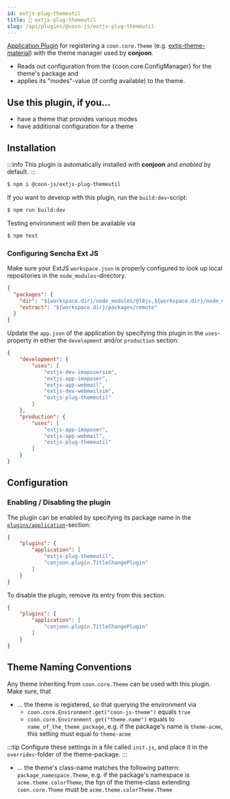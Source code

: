 ```yaml
---
id: extjs-plug-themeutil
title: 🐝 extjs-plug-themeutil
slug: /api/plugins/@coon-js/extjs-plug-themeutil
---
```

 
[Application Plugin](/docs/plugins/overview#application-plugins) for registering a `coon.core.Theme` (e.g. [extjs-theme-material](/docs/themes/extjs-theme-material)) with the theme manager used by **conjoon**.

* Reads out configuration from the {coon.core.ConfigManager} for the theme's package and
* applies its "modes"-value (if config available) to the theme.

## Use this plugin, if you... 
 - have a theme that provides various modes 
 - have additional configuration for a theme

## Installation

:::info
This plugin is automatically installed with **conjoon** and _enabled_ by default. 
:::

```bash
$ npm i @coon-js/extjs-plug-themeutil
```

If you want to develop with this plugin, run the `build:dev`-script:
```bash
$ npm run build:dev
```
Testing environment will then be available via

```bash
$ npm test
```

### Configuring Sencha Ext JS
Make sure your ExtJS `workspace.json` is properly configured to look up local repositories in the `node_modules`-directory.

```json title=workspace.json
{
  "packages": {
    "dir": "${workspace.dir}/node_modules/@l8js,${workspace.dir}/node_modules/@conjoon,...",
    "extract": "${workspace.dir}/packages/remote"
  }
}
```

Update the `app.json` of the application by specifying this plugin in the `uses`-property in
either the `development` and/or `production` section:


```json title=app.json
{
    "development": {
        "uses": [
            "extjs-dev-imapusersim",
            "extjs-app-imapuser",
            "extjs-app-webmail",
            "extjs-dev-webmailsim",
            "extjs-plug-themeutil"
        ]
    },
    "production": {
        "uses": [
            "extjs-app-imapuser",
            "extjs-app-webmail",
            "extjs-plug-themeutil"
        ]
    }
}
```

## Configuration

### Enabling / Disabling the plugin

The plugin can be enabled by specifying its package name in the [`plugins/application`](/docs/conjoon.conf.json.md#plugins-application)-section:

```json title=conjoon.conf.json
{
    "plugins": {
        "application": [
            "extjs-plug-themeutil",
            "conjoon.plugin.TitleChangePlugin"
        ]
    }
}
```

To disable the plugin, remove its entry from this section.


```json title=conjoon.conf.json
{
    "plugins": {
        "application": [
            "conjoon.plugin.TitleChangePlugin"
        ]
    }
}
```

## Theme Naming Conventions
Any theme inheriting from `coon.core.Theme` can be used with this plugin. Make sure, that

* ... the theme is registered, so that querying the environment via
    * `coon.core.Environment.get("coon-js-theme")` equals `true`
    * `coon.core.Environment.get("theme.name")` equals to `name_of_the_theme_package`, e.g. if the       package's name is `theme-acme`, this setting must equal to `theme-acme`

:::tip 
Configure these settings in a file called `init.js`, and place it in the `overrides`-folder of the theme-package.
:::

* ... the theme's class-name matches the following pattern: `package_namespace.Theme`, e.g. if the package's namespace is `acme.theme.colorTheme`, the fqn of the theme-class extending `coon.core.Theme` must be `acme.theme.colorTheme.Theme`
